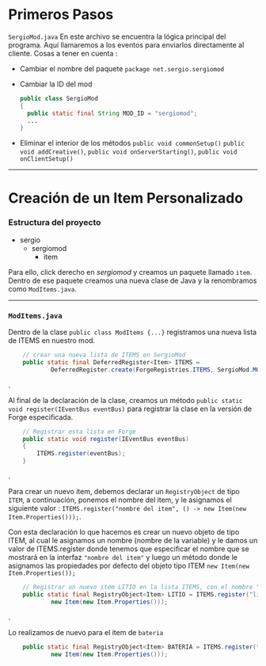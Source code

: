 # Primeros Pasos
`SergioMod.java`
En este archivo se encuentra la lógica principal del programa. Aquí llamaremos a los eventos para enviarlos directamente al cliente. 
Cosas a tener en cuenta : 
- Cambiar el nombre del paquete `package net.sergio.sergiomod`
- Cambiar la ID del mod
  
  ```java
  public class SergioMod
  {
    public static final String MOD_ID = "sergiomod";
    ...
  }
  ```
- Eliminar el interior de los métodos `public void commonSetup()` `public void addCreative()`, `public void onServerStarting()`, `public void onClientSetup()`

---

# Creación de un Item Personalizado
### Estructura del proyecto

- sergio
  - sergiomod
    - item

Para ello, click derecho en _sergiomod_ y creamos un paquete llamado `item`. Dentro de ese paquete creamos una nueva clase de Java y la renombramos como `ModItems.java`.

---

### `ModItems.java`
Dentro de la clase `public class ModItems {...}` registramos una nueva lista de ITEMS en nuestro mod.


```java
    // crear una nueva lista de ITEMS en SergioMod
    public static final DeferredRegister<Item> ITEMS =
            DeferredRegister.create(ForgeRegistries.ITEMS, SergioMod.MOD_ID);
```

.

Al final de la declaración de la clase, creamos un método `public static void register(IEventBus eventBus)` para registrar la clase en la versión de Forge especificada.


```java
    // Registrar esta lista en Forge
    public static void register(IEventBus eventBus)
    {
        ITEMS.register(eventBus);
    }
```

.


Para crear un nuevo item, debemos declarar un `RegistryObject` de tipo `ITEM`, a continuación, ponemos el nombre del item, y le asignamos el siguiente valor : `ITEMS.register("nombre del item", () -> new Item(new Item.Properties()));`. 

Con esta declaración lo que hacemos es crear un nuevo objeto de tipo ITEM, al cual le asignamos un nombre (nombre de la variable) y le damos un valor de ITEMS.register donde tenemos que especificar el nombre que se mostrará en la interfaz `"nombre del item"` y luego
un método donde le asignamos las propiedades por defecto del objeto tipo ITEM `new Item(new Item.Properties());`



```java
    // Registrar un nuevo item LITIO en la lista ITEMS, con el nombre "litio" y las propiedades por defecto Item.Properties()
    public static final RegistryObject<Item> LITIO = ITEMS.register("litio", () ->
            new Item(new Item.Properties()));

```

.


Lo realizamos de nuevo para el item de `bateria`


```java
    public static final RegistryObject<Item> BATERIA = ITEMS.register("bateria", () ->
            new Item(new Item.Properties()));
```
